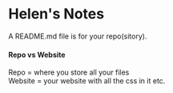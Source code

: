 # Helen's Notes

A README.md file is for your repo(sitory).  
#### Repo vs Website
Repo = where you store all your files  
Website = your website with all the css in it etc.
